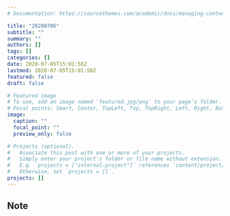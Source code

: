 ```yaml
---
# Documentation: https://sourcethemes.com/academic/docs/managing-content/

title: "20200706"
subtitle: ""
summary: ""
authors: []
tags: []
categories: []
date: 2020-07-05T15:01:58Z
lastmod: 2020-07-05T15:01:58Z
featured: false
draft: false

# Featured image
# To use, add an image named `featured.jpg/png` to your page's folder.
# Focal points: Smart, Center, TopLeft, Top, TopRight, Left, Right, BottomLeft, Bottom, BottomRight.
image:
  caption: ""
  focal_point: ""
  preview_only: false

# Projects (optional).
#   Associate this post with one or more of your projects.
#   Simply enter your project's folder or file name without extension.
#   E.g. `projects = ["internal-project"]` references `content/project/deep-learning/index.md`.
#   Otherwise, set `projects = []`.
projects: []
---
```


## Note

